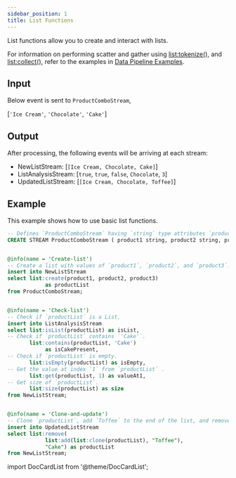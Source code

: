 ```yaml
---
sidebar_position: 1
title: List Functions
---
```


List functions allow you to create and interact with lists.

For information on performing scatter and gather using [list:tokenize()](tokenize.md), and [list:collect()](collect.md), refer to the examples in [Data Pipeline Examples](../../../examples/data-pipelines.md).

## Input

Below event is sent to `ProductComboStream`,

[`'Ice Cream'`, `'Chocolate'`, `'Cake'`]

## Output

After processing, the following events will be arriving at each stream:

- NewListStream: [`[Ice Cream, Chocolate, Cake]`]
- ListAnalysisStream: [`true`, `true`, `false`, `Chocolate`, `3`]
- UpdatedListStream: [`[Ice Cream, Chocolate, Toffee]`]

## Example

This example shows how to use basic list functions.

```sql
-- Defines `ProductComboStream` having `string` type attributes `product1`, `product2`, and `product3`.
CREATE STREAM ProductComboStream ( product1 string, product2 string, product3 string);


@info(name = 'Create-list')
-- Create a list with values of `product1`, `product2`, and `product3`.
insert into NewListStream
select list:create(product1, product2, product3)
            as productList
from ProductComboStream;


@info(name = 'Check-list')
-- Check if `productList` is a List.
insert into ListAnalysisStream
select list:isList(productList) as isList,
-- Check if `productList` contains `'Cake'`.
       list:contains(productList, 'Cake')
            as isCakePresent,
-- Check if `productList` is empty.
       list:isEmpty(productList) as isEmpty,
-- Get the value at index `1` from `productList` .
       list:get(productList, 1) as valueAt1,
-- Get size of `productList`.
       list:size(productList) as size
from NewListStream;


@info(name = 'Clone-and-update')
-- Clone `productList`, add `Toffee` to the end of the list, and remove `Cake` from the list.
insert into UpdatedListStream
select list:remove(
            list:add(list:clone(productList), "Toffee"),
            "Cake") as productList
from NewListStream;
```
import DocCardList from '@theme/DocCardList';

<DocCardList />